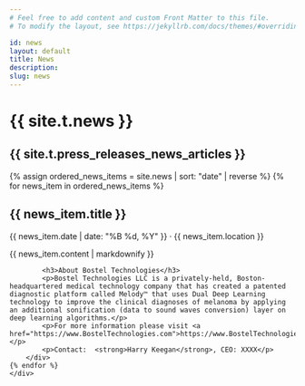 ```yaml
---
# Feel free to add content and custom Front Matter to this file.
# To modify the layout, see https://jekyllrb.com/docs/themes/#overriding-theme-defaults

id: news
layout: default
title: News
description: 
slug: news
---
```

<!-- <div id="player" data-plyr-provider="vimeo" data-plyr-embed-id="331429597" data-vimeo-responsive="true" data-vimeo-autplay="true"></div> -->
<div class="page-header">
    <div class="page-header__content container">
        <h1 class="h4 page-label">{{ site.t.news }}</h1>
        <h2 class="h1 page-title">{{ site.t.press_releases_news_articles }}</h2>
    </div>
</div>
<article class="page-content container"> 
    <div class="page-section">    
    {% assign ordered_news_items = site.news | sort: "date" | reverse %}
    {% for news_item in ordered_news_items %}
        <div class="news-item">
            <h2 class="news-item-title">{{ news_item.title }}</h2>
            <p class="news-item-date">{{ news_item.date | date: "%B %d, %Y" }} &middot; {{ news_item.location }}</p>
            {{ news_item.content | markdownify }}

            <h3>About Bostel Technologies</h3>                                                                                                                            
            <p>Bostel Technologies LLC is a privately-held, Boston-headquartered medical technology company that has created a patented diagnostic platform called Melody™ that uses Dual Deep Learning technology to improve the clinical diagnoses of melanoma by applying an additional sonification (data to sound waves conversion) layer on deep learning algorithms.</p>
            <p>For more information please visit <a href="https://www.BostelTechnologies.com">https://www.BostelTechnologies.com</a>.</p>
            <p>Contact:  <strong>Harry Keegan</strong>, CEO: XXXX</p>
        </div>
    {% endfor %}
    </div>
</article>
